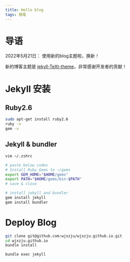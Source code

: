 ```yaml
---
title: Hello blog
tags: 随笔
---
```


# 导语

2022年5月21日： 使用新的blog主题啦，换新！

新的博客主题是 [jekyll-TeXt-theme](https://github.com/kitian616/jekyll-TeXt-theme)，非常感谢开发者的贡献！

# Jekyll 安装

## Ruby2.6

```bash
sudo apt-get install ruby2.6
ruby -v
gem -v
```

## Jekyll & bundler

```bash
vim ~/.zshrc

# paste below codes
# Install Ruby Gems to ~/gems
export GEM_HOME="$HOME/gems"
export PATH="$HOME/gems/bin:$PATH"
# save & close

# install jekyll and bundler
gem install jekyll
gem install bundler
```

# Deploy Blog

```bash
git clone git@github.com:wjxzju/wjxzju.github.io.git
cd wjxzju.github.io
bundle install

bundle exec jekyll
```
